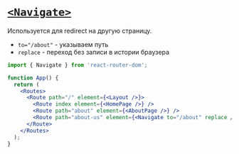 # [`<Navigate>`](../index.md)

Используется для redirect на другую страницу.

- `to="/about"` - указываем путь
- `replace` - переход без записи в истории браузера

```jsx
import { Navigate } from 'react-router-dom';

function App() {
  return (
    <Routes>
      <Route path="/" element={<Layout />}>
        <Route index element={<HomePage />} />
        <Route path="about" element={<AboutPage />} />
        <Route path="about-us" element={<Navigate to="/about" replace />} />
      </Route>
    </Routes>
  );
}
```
